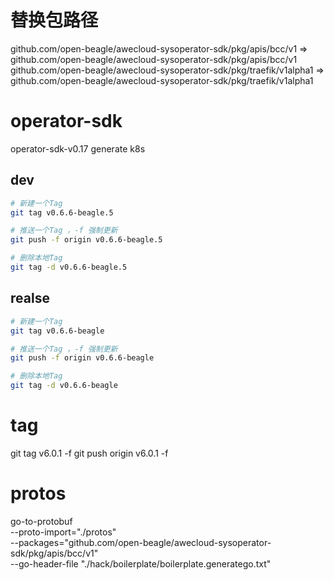 # 替换包路径
github.com/open-beagle/awecloud-sysoperator-sdk/pkg/apis/bcc/v1 => github.com/open-beagle/awecloud-sysoperator-sdk/pkg/apis/bcc/v1
github.com/open-beagle/awecloud-sysoperator-sdk/pkg/traefik/v1alpha1 => github.com/open-beagle/awecloud-sysoperator-sdk/pkg/traefik/v1alpha1


# operator-sdk
operator-sdk-v0.17 generate k8s


## dev

```bash
# 新建一个Tag
git tag v0.6.6-beagle.5

# 推送一个Tag ，-f 强制更新
git push -f origin v0.6.6-beagle.5

# 删除本地Tag
git tag -d v0.6.6-beagle.5
```

## realse

```bash
# 新建一个Tag
git tag v0.6.6-beagle

# 推送一个Tag ，-f 强制更新
git push -f origin v0.6.6-beagle

# 删除本地Tag
git tag -d v0.6.6-beagle
```

# tag
git tag v6.0.1 -f
git push origin v6.0.1 -f

# protos
go-to-protobuf \
  --proto-import="./protos" \
  --packages="github.com/open-beagle/awecloud-sysoperator-sdk/pkg/apis/bcc/v1" \
  --go-header-file "./hack/boilerplate/boilerplate.generatego.txt"